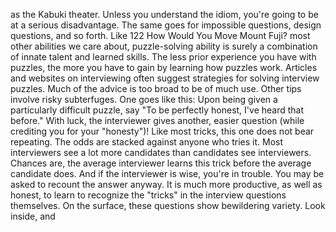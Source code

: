 as the Kabuki theater. Unless you understand the idiom, you're going to be at a serious disadvantage. The same goes for impossible questions, design questions, and so forth. Like 122 How Would You Move Mount Fuji? most other abilities we care about, puzzle-solving ability is surely a combination of innate talent and learned skills. The less prior experience you have with puzzles, the more you have to gain by learning how puzzles work. Articles and websites on interviewing often suggest strategies for solving interview puzzles. Much of the advice is too broad to be of much use. Other tips involve risky subterfuges. One goes like this: Upon being given a particularly difficult puzzle, say "To be perfectly honest, I've heard that before." With luck, the interviewer gives another, easier question (while crediting you for your "honesty")! Like most tricks, this one does not bear repeating. The odds are stacked against anyone who tries it. Most interviewers see a lot more candidates than candidates see interviewers. Chances are, the average interviewer learns this trick before the average candidate does. And if the interviewer is wise, you're in trouble. You may be asked to recount the answer anyway. It is much more productive, as well as honest, to learn to recognize the "tricks" in the interview questions themselves. On the surface, these questions show bewildering variety. Look inside, and


